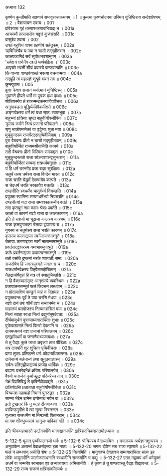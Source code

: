 अध्यायः 132

कृष्णेन कुन्तीम्प्रति सप्रणामं सभावृत्तन्तकथनम् ॥ 1 ॥ कुन्त्या कृष्णचोदनया तस्मिन् युधिष्ठिराय सन्देशप्रेषणम् ॥ 2 ।
वैशम्पायन उवाच ।	001    
प्रविश्याथ गृहं तस्याश्चरणावभिवाद्य च ।	001a  
आचख्यौ तत्समासेन यद्वृत्तं कुरुसंसदि ॥	001c  
वासुदेव उवाच ।	002    
उक्तं बहुविधं वाक्यं ग्रहणीयं सहेतुकम् ।	002a  
ऋषिभिश्चैव च मया न चासौ तद्गृहीतवान् ॥	002c  
कालपक्वमिदं सर्वं सुयोधनवशानुगम् ।	003a  
\'सर्वक्षत्रं क्षणेनैव दह्यते पार्थवह्निना ।\'	003c  
आपृच्छे भवतीं शीघ्रं प्रयास्ये पाण्डवान्प्रति ॥	003e   
किं वाच्याः पाण्डवेयास्ते भवत्या वचनान्मया ।	004a  
तद्ब्रूहि त्वं महाप्रज्ञे शुश्रूषे वचनं तव ॥	004c  
कुन्त्युवाच ।	005    
ब्रूयाः केशव राजानं धर्मात्मानं युधिष्ठिरम् ।	005a  
भूयांस्ते हीयते धर्मो मा पुत्रक वृथा कृथाः ॥	005c  
श्रोत्रियस्येव ते राजन्मन्दकस्याविपश्चितः ।	006a  
अनुवाकहता बुद्धिर्धर्ममेवैकमीक्षते ॥	006c  
अङ्गावेक्षस्व धर्मं त्वं यथा सृष्टः स्वयम्भुवा ।	007a  
बाहुभ्यां क्षत्रियाः सृष्टा बाहुवीर्योपजीविनः ॥	007c  
क्रूराय कर्मणे नित्यं प्रजानां परिपालने ।	008a  
श्रृणु चात्रोपमामेकां या वृद्धेभ्यः श्रुता मया ॥	008c  
मुचुकुन्दस्य राजर्षेरददत्पृथिवीमिमाम् ।	009a  
पुरा वैश्रवणः प्रीतो न चासौ तद्गृहीतवान् ॥	009c  
बाहुवीर्यार्जितं राज्यमश्रीयामिति कामये ।	010a  
ततो वैश्रवणः प्रीतो विस्मितः समपद्यत ॥	010c  
मुचुकुन्दस्ततो राजा सोऽन्वशासद्वसुन्धराम् ।	011a  
बाहुवीर्यार्जितां सम्यक् क्षत्रधर्ममनुव्रतः ॥	011c  
यं हि धर्मं चरन्तीह प्रजा राज्ञा सुरक्षिताः ।	012a  
चतुर्थं तस्य धर्मस्य राजा विन्देन भारत ॥	012c  
राजा चरति चेद्धर्मं देवत्वायैव कल्पते ।	013a  
स चेदधर्मं चरति नरकायैव गच्छति ॥	013c  
दण्डनीतिः स्वधर्मेण चातुर्वर्ण्यं नियच्छति ।	014a  
प्रयुक्ता स्वामिना सम्यगधर्मेभ्यो नियच्छति ॥	014c  
दण्डनीत्यां यदा राजा सम्यक्कार्त्स्न्येन वर्तते ।	015a  
तदा कृतयुगं नाम कालः श्रेष्ठः प्रवर्तते ॥	015c  
कालो वा कारणं राज्ञो राजा वा कालकारणम् ।	016a  
इति ते संशयो मा भूद्राजा कालस्य कारणम् ॥	016c  
राजा कृतयुगस्रष्टा त्रेताया द्वापरस्य च ।	017a  
युगस्य च चतुर्थस्य राजा भवति कारणम् ॥	017c  
कृतस्य करणाद्राजा स्वर्गमत्यन्तमश्नुते ।	018a  
त्रेतायाः करणाद्राजा स्वर्गं नात्यन्तमश्नुते ॥	018c  
प्रवर्तनाद्द्वापरस्य यथाभागमुपाश्रुते ।	019a  
कलेः प्रवर्तनाद्राजा पापमत्यन्तमश्नुते ॥	019c  
ततो वसति दुष्कर्मा नरके शाश्वतीः समाः ।	020a  
राजदोषेण हि जगत्स्पृश्यते जगतः स च ॥	020c  
राजधर्मानवेक्षस्व पितृपैतामहोचितान् ।	021a  
नैतद्राजर्षिवृत्तं हि यत्र त्वं स्थातुमिच्छसि ॥	021c  
न हि वैक्लब्यसंसृष्ट आनृशंस्ये व्यवस्थितः ।	022a  
प्रजापालनसम्भूतं फलं किञ्चन लब्धवान् ॥	022c  
न ह्येतामाशिषं पाण्डुर्न चाहं न पितामहः ।	023a  
प्रयुक्तवन्तः पूर्वं ते यया चरसि मेधया ॥	023c  
यज्ञो दानं तपः शौर्यं प्रज्ञा सन्तानमेव च ।	024a  
माहात्म्यं बलमोजश्च नित्यमाशंसितं मया ॥	024c  
नित्यं स्वाहा स्वधा नित्यं दद्युर्मानुषदेवताः ।	025a  
दीर्घमायुर्धनं पुत्रान्सम्यगाराधिताः शुभाः ॥	025c  
पुत्रेष्वाशासते नित्यं पितरो दैवतानि च ।	026a  
दानमध्ययनं यज्ञः प्रजानां परिपालनम् ॥	026c  
एतद्धर्ममधर्मं वा जन्मनैवाभ्यजायथाः ।	027a  
ते तु वैद्याः कुले जाता अवृत्त्या तात पीडिताः ॥	027c  
यत्र दानपतिं शूरं क्षुधिताः पृथिवीचराः ।	028a  
प्राप्य तुष्टाः प्रतिष्ठन्ते धर्मः कोऽभ्यधिकस्ततः ॥	028c  
दानेनान्यं बलेनान्यं तथा सूनृतयाऽपरम् ।	029a  
सर्वतः प्रतिगृह्णीयाद्राज्यं प्राप्येह धार्मिकः ॥	029c  
ब्राह्मणः प्रचरेद्भैक्षं क्षत्रियः परिपालयेत् ।	030a  
वैश्यो धनार्जनं कुर्याच्छूद्रः परिचरेच्च तान् ॥	030c  
भैक्षं विप्रतिषिद्धं ते कृषिर्नैवोपपद्यते ।	031a  
क्षत्रियोऽसि क्षतात्राता बाहुवीर्योपजीविता ॥	031c  
पित्र्यमंशं महाबाहो निमग्नं पुनरुद्धर ।	032a  
साम्ना भेदेन दानेन दण्डेनाथ नयेन वा ॥	032c  
इतो दुःखतरं किं नु यदहं दीनबान्धवा ।	033a  
परपिण्डमुदीक्षे वै त्वां सूत्वा मित्रनन्दन ॥	033c  
युध्यस्व राजधर्मेण मा निमञ्जीः पितामहान् ।	034c  
मा गमः क्षीणपुण्यस्त्वं सानुजः पापिकां गतिं ॥ ॥	034c  

इति श्रीमन्महाभारते उद्योगपर्वणि भगवद्यानपर्वणि द्वात्रिंशदधिकशततमोऽध्यायः ॥

5-132-5 भूयान् पृथ्वीपालनजो धर्मः ॥ 5-132-6 श्रोत्रियस्य वेदाध्यायिनः । मन्दकस्य अर्थज्ञानशून्यस्य । अनुवाकेन अत्यन्तं वेदाक्षसंवृत्त्या हता नष्टाः ॥ 5-132-20 जगतः दोषेण सच राजा स्पृश्यते ॥ 5-132-22 फलं न लब्धवान् असीति शेषः ॥ 5-132-25 नित्यमिति । मानुषाश्च देवताश्च सम्यगाराधिताः सत्यः इह लोके आयुरादीनि परलोकसाधनानि स्वधादीनि सत्कर्माणि च दद्युः ॥ 5-132-27 एतत् मद्वाक्यं धर्मं धर्मयुक्तं अधर्मं वा जन्मनैव स्वभावत एव अभ्यजायथाः अभिजानीषे । हे कृष्ण ते तु पाण्डवास्तु वैद्याः विद्यावन्तः ॥ 5-132-29 राज्य राजत्वं क्षत्रियत्वमित्यर्थः ॥
